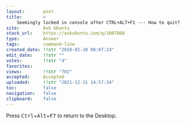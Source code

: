 ```yaml
---
layout:       post
title:        >
    Seemingly locked in console after CTRL+ALT+F1 --- How to quit?
site:         Ask Ubuntu
stack_url:    https://askubuntu.com/q/1007868
type:         Answer
tags:         command-line
created_date: !!str "2018-02-20 00:07:24"
edit_date:    !!str ""
votes:        !!str "4"
favorites:    
views:        !!str "702"
accepted:     Accepted
uploaded:     !!str "2021-12-31 14:57:34"
toc:          false
navigation:   false
clipboard:    false
---
```


Press <kbd>Ctrl</kbd>+<kbd>Alt</kbd>+<kbd>F7</kbd> to return to the Desktop.
